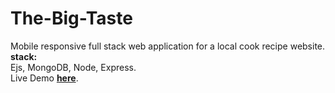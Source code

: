 ﻿# The-Big-Taste

Mobile responsive full stack web application for a local cook recipe website.
   <b>stack:</b>  
Ejs, MongoDB, Node, Express.  
Live Demo <b><a href="https://thebigtaste.herokuapp.com/">here</a></b>.
